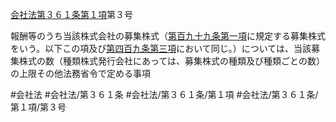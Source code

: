 [会社法第３６１条第１項](会社法＿＿＿＿第３６１条第１項)第３号

報酬等のうち当該株式会社の募集株式（[第百九十九条第一項](会社法＿＿＿＿第１９９条第１項)に規定する募集株式をいう。以下この項及び[第四百九条第三項](会社法＿＿＿＿第４０９条第３項)において同じ。）については、当該募集株式の数（種類株式発行会社にあっては、募集株式の種類及び種類ごとの数）の上限その他法務省令で定める事項


#会社法
#会社法/第３６１条
#会社法/第３６１条/第１項
#会社法/第３６１条/第１項/第３号
